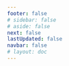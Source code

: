 ```yaml
---
footer: false
# sidebar: false
# aside: false
next: false
lastUpdated: false
navbar: false
# layout: doc
---
```


<script setup>
const chatPrompts = [
  { id: "1", text: "Expo City Dubai", category: "atrações" },
  { id: "2", text: "Ingressos Dubai Frame", category: "atrações" },
  { id: "3", text: "Ingressos Burj Khalifa", category: "atrações" },
  { id: "4", text: "Museum of the Future", category: "atrações" },
  { id: "5", text: "Abu Dhabi Louvre", category: "atrações" },
  { id: "6", text: "Ferrari World Abu Dhabi", category: "atrações" },
  { id: "7", text: "Restaurantes Dubai Mall", category: "alimentação" },
  { id: "8", text: "Melhor comida árabe em Dubai", category: "alimentação" },
  { id: "9", text: "Restaurantes estrela Michelin Dubai", category: "alimentação" },
  { id: "10", text: "Comida de rua em Sharjah", category: "alimentação" },
  { id: "11", text: "Aluguel em Palm Jumeirah", category: "moradia" },
  { id: "12", text: "Apartamentos em Dubai Marina", category: "moradia" },
  { id: "13", text: "Moradia econômica em Abu Dhabi", category: "moradia" },
  { id: "14", text: "Leis de aluguel UAE", category: "moradia" },
  { id: "15", text: "Mapa do Metrô Dubai", category: "transporte" },
  { id: "16", text: "Tarifas de táxi Abu Dhabi", category: "transporte" },
  { id: "17", text: "Carteira de motorista UAE", category: "transporte" },
  { id: "18", text: "Serviços RTA Dubai", category: "transporte" },
  { id: "19", text: "Compras Dubai Mall", category: "compras" },
  { id: "20", text: "Global Village Dubai", category: "compras" },
  { id: "21", text: "Dubai Gold Souk", category: "compras" },
  { id: "22", text: "Ofertas Mall of Emirates", category: "compras" },
  { id: "23", text: "Abertura de empresa UAE", category: "negócios" },
  { id: "24", text: "Dubai Free Zones", category: "negócios" },
  { id: "25", text: "Registro de empresa UAE", category: "negócios" },
  { id: "26", text: "Visto freelance UAE", category: "negócios" },
  { id: "27", text: "Requisitos visto UAE", category: "viagem" },
  { id: "28", text: "Atrações turísticas Dubai", category: "viagem" },
  { id: "29", text: "Solicitação visto de turista UAE", category: "viagem" },
  { id: "30", text: "Pontos turísticos Abu Dhabi", category: "viagem" },
  { id: "31", text: "Safari no deserto Dubai", category: "viagem" },
  { id: "32", text: "Empregos para expatriados Dubai", category: "empregos" },
  { id: "33", text: "Processo permissão trabalho UAE", category: "empregos" },
  { id: "34", text: "Trabalho remoto UAE", category: "empregos" },
  { id: "35", text: "Guia salarial UAE", category: "empregos" },
  { id: "36", text: "Previsão do tempo UAE", category: "eventos" },
  { id: "37", text: "Próximos eventos Dubai", category: "eventos" },
  { id: "38", text: "Celebrações dia nacional UAE", category: "eventos" },
  { id: "39", text: "Festival de compras Dubai", category: "eventos" },
  { id: "40", text: "Renovação Emirates ID", category: "serviços" },
  { id: "41", text: "Serviços bancários UAE", category: "serviços" },
  { id: "42", text: "Pagamento conta DEWA", category: "serviços" },
  { id: "43", text: "Upgrade pacote Etisalat", category: "serviços" },
  { id: "44", text: "Melhores escolas em Dubai", category: "educação" },
  { id: "45", text: "Admissão universidade UAE", category: "educação" },
  { id: "46", text: "Classificações escolas KHDA", category: "educação" },
  { id: "47", text: "Seguro saúde UAE", category: "saúde" },
  { id: "48", text: "Melhores hospitais em Dubai", category: "saúde" },
  { id: "49", text: "Check-up médico UAE", category: "saúde" },
  { id: "50", text: "Serviços DHA", category: "saúde" }
]
</script>

<AIChat :prompts="chatPrompts" />